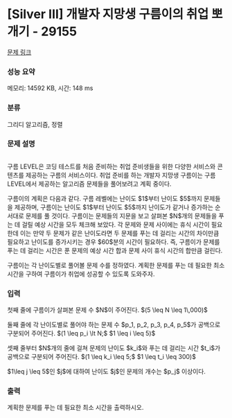 # [Silver III] 개발자 지망생 구름이의 취업 뽀개기 - 29155 

[문제 링크](https://www.acmicpc.net/problem/29155) 

### 성능 요약

메모리: 14592 KB, 시간: 148 ms

### 분류

그리디 알고리즘, 정렬

### 문제 설명

<p style="text-align: center;"><img alt="" src=""></p>

<p>구름 LEVEL은 코딩 테스트를 처음 준비하는 취업 준비생들을 위한 다양한 서비스와 콘텐츠를 제공하는 구름의 서비스이다. 취업 준비를 하는 개발자 지망생 구름이는 구름 LEVEL에서 제공하는 알고리즘 문제들을 풀어보려고 계획 중이다.</p>

<p>구름이의 계획은 다음과 같다. 구름 레벨에는 난이도 $1$부터 난이도 $5$까지 문제들을 제공하며, 구름이는 난이도 $1$부터 난이도 $5$까지 난이도가 같거나 증가하는 순서대로 문제를 풀 것이다. 구름이는 문제들의 지문을 보고 살펴본 $N$개의 문제들을 푸는 데 걸릴 예상 시간을 모두 체크해 보았다. 각 문제와 문제 사이에는 휴식 시간이 필요한데 이는 만약 두 문제가 같은 난이도라면 두 문제를 푸는 데 걸리는 시간의 차이만큼 필요하고 난이도를 증가시키는 경우 $60$분의 시간이 필요하다. 즉, 구름이가 문제를 푸는 데 걸리는 시간은 푼 문제의 예상 시간 합과 문제 사이 휴식 시간의 합만큼 걸린다.</p>

<p>구름이는 각 난이도별로 풀어볼 문제 수를 정하였다. 계획한 문제를 푸는 데 필요한 최소 시간을 구하여 구름이가 취업에 성공할 수 있도록 도와주자.</p>

### 입력 

 <p>첫째 줄에 구름이가 살펴본 문제 수 $N$이 주어진다. $(5 \leq N \leq 1\,000)$</p>

<p>둘째 줄에 각 난이도별로 풀어야 하는 문제 수 $p_1, p_2, p_3, p_4, p_5$가 공백으로 구분되어 주어진다. $(1 \leq p_i \lt N;$ $1 \leq i \leq 5)$</p>

<p>셋째 줄부터 $N$개의 줄에 걸쳐 문제의 난이도 $k_i$와 푸는 데 걸리는 시간 $t_i$가 공백으로 구분되어 주어진다. $(1 \leq k_i \leq 5;$ $1 \leq t_i \leq 300)$</p>

<p>$1\leq j \leq 5$인 $j$에 대하여 난이도 $j$인 문제의 개수는 $p_j$ 이상이다.</p>

### 출력 

 <p>계획한 문제를 푸는 데 필요한 최소 시간을 출력하시오.</p>

